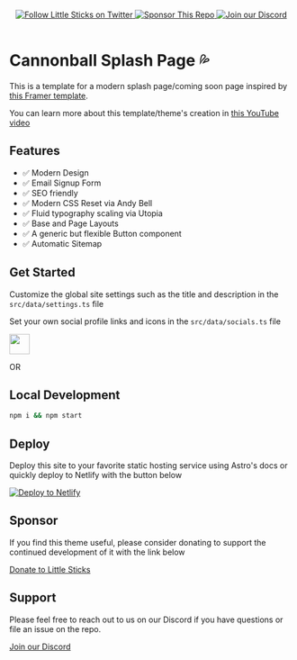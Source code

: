 <br/>
<div align="center">
  <a href="https://twitter.com/littlesticksdev">
  <img src="https://img.shields.io/badge/Twitter-%231DA1F2.svg?style=for-the-badge&logo=Twitter&logoColor=white" alt="Follow Little Sticks on Twitter"/>
</a>
  <a href="https://buy.stripe.com/cN29Dq8zf3ft1nG28a">
    <img src="https://img.shields.io/badge/sponsor-30363D?style=for-the-badge&logo=GitHub-Sponsors&logoColor=#EA4AAA" alt="Sponsor This Repo" />
  </a>
  <a href="https://littlesticks.dev/discord">
    <img src="https://img.shields.io/badge/%3CServer%3E-%237289DA.svg?style=for-the-badge&logo=discord&logoColor=white" alt="Join our Discord" />
  </a>
  
</div>
<br/>

# Cannonball Splash Page 💦

This is a template for a modern splash page/coming soon page inspired by [this Framer template](https://coming-soon.framer.website/).

You can learn more about this template/theme's creation in [this YouTube video](https://www.youtube.com/watch?v=o58kSpPMuuI)

## Features

- ✅ Modern Design
- ✅ Email Signup Form
- ✅ SEO friendly
- ✅ Modern CSS Reset via Andy Bell
- ✅ Fluid typography scaling via Utopia
- ✅ Base and Page Layouts
- ✅ A generic but flexible Button component
- ✅ Automatic Sitemap

## Get Started 

Customize the global site settings such as the title and description in the `src/data/settings.ts` file

Set your own social profile links and icons in the `src/data/socials.ts` file

<p>
  <a href="https://stackblitz.com/github/littlesticks/cannonball">
  <img src="https://developer.stackblitz.com/img/open_in_stackblitz.svg" height="36px" />
  </a>
</p>

OR

## Local Development

```sh
npm i && npm start
```

## Deploy

Deploy this site to your favorite static hosting service using Astro's docs or quickly deploy to Netlify with the button below 

[![Deploy to Netlify](https://www.netlify.com/img/deploy/button.svg)](https://app.netlify.com/start/deploy?repository=https://github.com/littlesticks/cannonball)

## Sponsor

If you find this theme useful, please consider donating to support the continued development of it with the link below

[Donate to Little Sticks](https://buy.stripe.com/cN29Dq8zf3ft1nG28a)

## Support

Please feel free to reach out to us on our Discord if you have questions or file an issue on the repo.

[Join our Discord](https://littlesticks.dev/discord)

